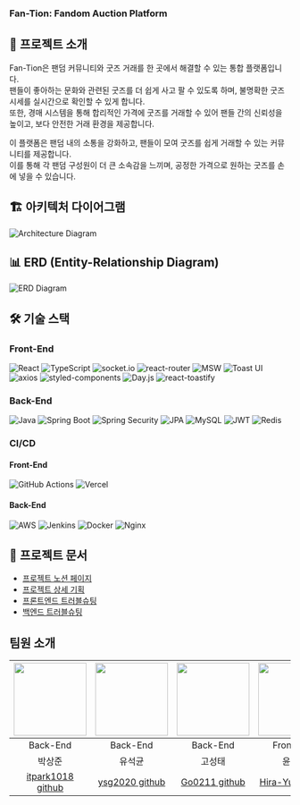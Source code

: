 ### **Fan-Tion: Fandom Auction Platform**

## 📌 프로젝트 소개

Fan-Tion은 팬덤 커뮤니티와 굿즈 거래를 한 곳에서 해결할 수 있는 통합 플랫폼입니다.  
팬들이 좋아하는 문화와 관련된 굿즈를 더 쉽게 사고 팔 수 있도록 하며, 불명확한 굿즈 시세를 실시간으로 확인할 수 있게 합니다.  
또한, 경매 시스템을 통해 합리적인 가격에 굿즈를 거래할 수 있어 팬들 간의 신뢰성을 높이고, 보다 안전한 거래 환경을 제공합니다.  

이 플랫폼은 팬덤 내의 소통을 강화하고, 팬들이 모여 굿즈를 쉽게 거래할 수 있는 커뮤니티를 제공합니다.  
이를 통해 각 팬덤 구성원이 더 큰 소속감을 느끼며, 공정한 가격으로 원하는 굿즈를 손에 넣을 수 있습니다.  

## 🏗 아키텍처 다이어그램

![Architecture Diagram](public/img/architecture.png)

## 📊 ERD (Entity-Relationship Diagram)

![ERD Diagram](public/img/ERD.png)

## 🛠 기술 스택

### **Front-End**

![React](https://img.shields.io/badge/React-20232A?style=for-the-badge&logo=react&logoColor=61DAFB)
![TypeScript](https://img.shields.io/badge/TypeScript-007ACC?style=for-the-badge&logo=typescript&logoColor=white)
![socket.io](https://img.shields.io/badge/socket.io-010101?style=for-the-badge&logo=socket.io&logoColor=white)
![react-router](https://img.shields.io/badge/React_Router-CA4245?style=for-the-badge&logo=react-router&logoColor=white)
![MSW](https://img.shields.io/badge/MSW-ffffff?style=for-the-badge&logo=msw&logoColor=black)
![Toast UI](https://img.shields.io/badge/Toast_UI-007ACC?style=for-the-badge&logo=toastui&logoColor=white)
![axios](https://img.shields.io/badge/axios-5A29E4?style=for-the-badge&logo=axios&logoColor=white)
![styled-components](https://img.shields.io/badge/styled--components-DB7093?style=for-the-badge&logo=styled-components&logoColor=white)
![Day.js](https://img.shields.io/badge/Day.js-FF5F5F?style=for-the-badge&logo=day.js&logoColor=white)
![react-toastify](https://img.shields.io/badge/react--toastify-339933?style=for-the-badge&logo=react-toastify&logoColor=white)

### **Back-End**

![Java](https://img.shields.io/badge/Java-007396?style=for-the-badge&logo=java&logoColor=white)
![Spring Boot](https://img.shields.io/badge/Spring_Boot-6DB33F?style=for-the-badge&logo=spring-boot&logoColor=white)
![Spring Security](https://img.shields.io/badge/Spring_Security-6DB33F?style=for-the-badge&logo=spring-security&logoColor=white)
![JPA](https://img.shields.io/badge/JPA-6DB33F?style=for-the-badge&logo=jpa&logoColor=white)
![MySQL](https://img.shields.io/badge/MySQL-4479A1?style=for-the-badge&logo=mysql&logoColor=white)
![JWT](https://img.shields.io/badge/JWT-000000?style=for-the-badge&logo=jwt&logoColor=white)
![Redis](https://img.shields.io/badge/Redis-DC382D?style=for-the-badge&logo=redis&logoColor=white)

### **CI/CD**

#### Front-End

![GitHub Actions](https://img.shields.io/badge/GitHub_Actions-2088FF?style=for-the-badge&logo=github-actions&logoColor=white)
![Vercel](https://img.shields.io/badge/Vercel-000000?style=for-the-badge&logo=vercel&logoColor=white)

#### Back-End

![AWS](https://img.shields.io/badge/AWS-232F3E?style=for-the-badge&logo=amazon-aws&logoColor=white)
![Jenkins](https://img.shields.io/badge/Jenkins-D24939?style=for-the-badge&logo=jenkins&logoColor=white)
![Docker](https://img.shields.io/badge/Docker-2496ED?style=for-the-badge&logo=docker&logoColor=white)
![Nginx](https://img.shields.io/badge/Nginx-009639?style=for-the-badge&logo=nginx&logoColor=white)

## 🔗 프로젝트 문서

- [프로젝트 노션 페이지](https://mica-marten-635.notion.site/3-Fan-Tion-Fandom-Auction-bd479127f40546458543762f3efc1cee)
- [프로젝트 상세 기획](https://mica-marten-635.notion.site/cf3158de604b4e739d28e5df5aecea6a)
- [프론트엔드 트러블슈팅](https://mica-marten-635.notion.site/FE_Trouble-Shooting-24888d351fe446b78c79e9f011adf5e3)
- [백엔드 트러블슈팅](https://mica-marten-635.notion.site/Trouble-Shooting-0825251b2b794473bfd0b1b39139a3be)

## 팀원 소개
|<img src="https://avatars.githubusercontent.com/u/117416583?v=4" width="130" height="130">|<img src="https://avatars.githubusercontent.com/u/70841944?v=4" width="130" height="130">|<img src="https://avatars.githubusercontent.com/u/67907707?v=4" width="130" height="130">|<img src="https://avatars.githubusercontent.com/u/78160955?v=4" width="130" height="130">|<img src="https://avatars.githubusercontent.com/u/156321800?v=4" width="130" height="130">|<img src="https://avatars.githubusercontent.com/u/156177276?v=4" width="130" height="130">  |
|:-------------------------------------------------------------------------------------------------------------------------------------------:|:-------------------------------------------------------------------------------------------------------------------------------------------:|:----------------------------------------:|:-------------------------------------------------------------------------------------------------------------------------------------------:|:-------------------------------------------------------------------------------------------------------------------------------------------:|:-------------------------------------------------------------------------------------------------------------------------------------------:|
| Back-End | Back-End | Back-End | Front-End | Front-End | Front-End |
| 박상준 | 유석균 | 고성태 | 윤진영 | 권도형 | 민병현 |
|[itpark1018 github](https://github.com/itpark1018)|[ysg2020 github](https://github.com/ysg2020)|[Go0211 github](https://github.com/Go0211)|[Hira-Yuki github](https://github.com/Hira-Yuki)|[DoHyeongKwonn github](https://github.com/DoHyeongKwonn)|[hwang-jubin github](https://github.com/Min-byeonghyun)|
